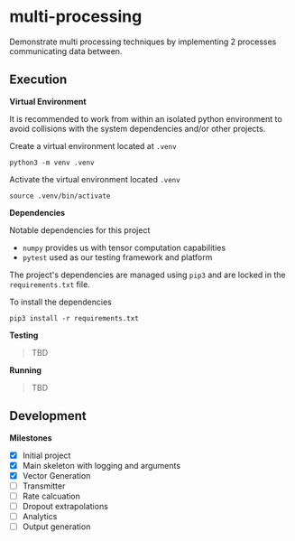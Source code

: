 # multi-processing

Demonstrate multi processing techniques by implementing 2 processes communicating data between.

## Execution

__Virtual Environment__

It is recommended to work from within an isolated python environment to avoid collisions with the system dependencies and/or other projects.

Create a virtual environment located at ```.venv```

    python3 -m venv .venv

Activate the virtual environment located ```.venv```

    source .venv/bin/activate

__Dependencies__

Notable dependencies for this project
- ```numpy``` provides us with tensor computation capabilities
- ```pytest``` used as our testing framework and platform

The project's dependencies are managed using ```pip3``` and are locked in the ```requirements.txt``` file.

To install the dependencies

    pip3 install -r requirements.txt

__Testing__

> TBD

__Running__

> TBD

## Development

__Milestones__

- [x] Initial project
- [x] Main skeleton with logging and arguments
- [x] Vector Generation
- [ ] Transmitter
- [ ] Rate calcuation
- [ ] Dropout extrapolations
- [ ] Analytics
- [ ] Output generation